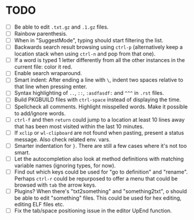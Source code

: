 # TODO

- [ ] Be able to edit `.txt.gz` and `.1.gz` files.
- [ ] Rainbow parenthesis.
- [ ] When in "SuggestMode", typing should start filtering the list.
- [ ] Backwards search result browsing using `ctrl-p` (alternatively keep a location stack when using `ctrl-n` and pop from that one).
- [ ] If a word is typed 1 letter differently from all the other instances in the current file: color it red.
- [ ] Enable search wraparound.
- [ ] Smart indent: After ending a line with `\`, indent two spaces relative to that line when pressing enter.
- [ ] Syntax highlighting of `..`, `::`, `:asdfasdf:` and `^^^` in `.rst` files.
- [ ] Build PKGBUILD files with `ctrl-space` instead of displaying the time.
- [ ] Spellcheck all comments. Highlight misspelled words. Make it possible to add/ignore words.
- [ ] `ctrl-f` and then `return` could jump to a location at least 10 lines away that has been most visited within the last 10 minutes.
- [ ] If `xclip` or `wl-clipboard` are not found when pasting, present a status message. Also check related env. vars.
- [ ] Smarter indentation for `}`. There are still a few cases where it's not too smart.
- [ ] Let the autocompletion also look at method definitions with matching variable names (ignoring types, for now).
- [ ] Find out which keys could be used for "go to definition" and "rename". Perhaps `ctrl-r` could be repurposed to offer a menu that could be browsed with `tab` the arrow keys.
- [ ] Plugins? When there's "txt2something" and "something2txt", o should be able to edit "something" files. This could be used for hex editing, editing ELF files etc.
- [ ] Fix the tab/space positioning issue in the editor UpEnd function.
